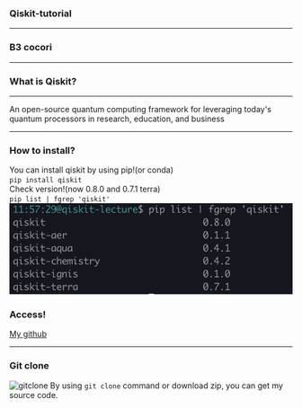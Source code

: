 ### Qiskit-tutorial

___
### B3 cocori
---
### What is Qiskit?
___
An open-source quantum computing framework for leveraging today's quantum processors in research, education, and business 

---
### How to install?
You can install qiskit by using pip!(or conda)  
`pip install qiskit`  
Check version!(now 0.8.0 and 0.7.1 terra)  
`pip list | fgrep 'qiskit'`
![pipcheck](./image/pipcheck.png)
### Access!
[My github](https://github.com/Chibikuri/qiskit-lecture)

---
### Git clone
![gitclone](./image/gitcloen.png)
By using `git clone` command or download zip, you can get my source code.

